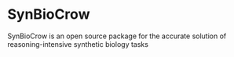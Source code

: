 # SynBioCrow
SynBioCrow is an open source package for the accurate solution of reasoning-intensive synthetic biology tasks
